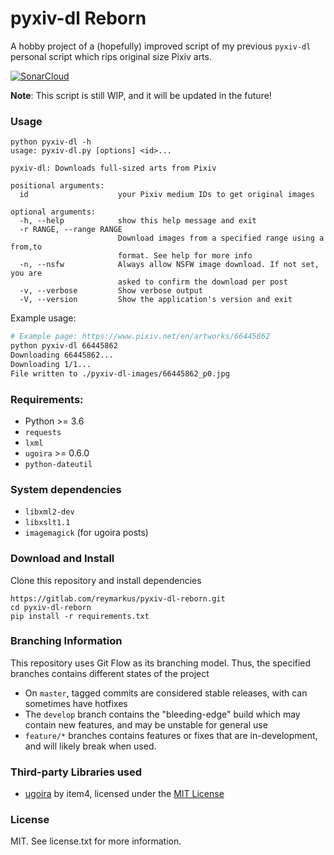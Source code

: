 # pyxiv-dl Reborn

A  hobby project of a (hopefully) improved script of my previous `pyxiv-dl` personal script which rips original size Pixiv arts.

[![SonarCloud](https://sonarcloud.io/images/project_badges/sonarcloud-black.svg)](https://sonarcloud.io/dashboard?id=reymarkus_pyxiv-dl-reborn)

**Note**: This script is still WIP, and it will be updated in the future!

### Usage
```
python pyxiv-dl -h
usage: pyxiv-dl.py [options] <id>...

pyxiv-dl: Downloads full-sized arts from Pixiv

positional arguments:
  id                    your Pixiv medium IDs to get original images

optional arguments:
  -h, --help            show this help message and exit
  -r RANGE, --range RANGE
                        Download images from a specified range using a from,to
                        format. See help for more info
  -n, --nsfw            Always allow NSFW image download. If not set, you are
                        asked to confirm the download per post
  -v, --verbose         Show verbose output
  -V, --version         Show the application's version and exit
```

Example usage:
```bash
# Example page: https://www.pixiv.net/en/artworks/66445862
python pyxiv-dl 66445862
Downloading 66445862...
Downloading 1/1...
File written to ./pyxiv-dl-images/66445862_p0.jpg
```

### Requirements:
* Python >= 3.6
* `requests`
* `lxml`
* `ugoira` >= 0.6.0
* `python-dateutil`

### System dependencies
* `libxml2-dev`
* `libxslt1.1`
* `imagemagick` (for ugoira posts)

### Download and Install

Clone this repository and install dependencies
```
https://gitlab.com/reymarkus/pyxiv-dl-reborn.git
cd pyxiv-dl-reborn
pip install -r requirements.txt
```

### Branching Information

This repository uses Git Flow as its branching model. Thus, the specified branches contains different states of the project

* On `master`, tagged commits are considered stable releases, with can sometimes have hotfixes
* The `develop` branch contains the "bleeding-edge" build which may contain new features, and may be unstable for general use
* `feature/*` branches contains features or fixes that are in-development, and will likely break when used. 

### Third-party Libraries used

* [ugoira](https://github.com/item4/ugoira/) by item4, licensed under the [MIT License](https://github.com/item4/ugoira/blob/master/LICENSE)

### License
MIT. See license.txt for more information.
